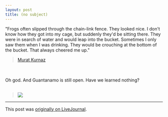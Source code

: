 ```yaml
---
layout: post
title: (no subject)
---
```


<div class="entry-item s2-entrytext">"Frogs often slipped through the chain-link fence. They looked nice. I don't know how they got into my cage, but suddenly they'd be sitting there. They were in search of water and would leap into the bucket. Sometimes I only saw them when I was drinking. They would be crouching at the bottom of the bucket. That always cheered me up."<br/><blockquote><a href="http://books.guardian.co.uk/extracts/story/0,,2275535,00.html" rel="nofollow">Murat Kurnaz</a></blockquote><br/><br/>Oh god. And Guantanamo is still open. Have we learned nothing?<br/><br/><blockquote><a href="http://www.camdennewjournal.co.uk/022405/f022405_02.htm" rel="nofollow"><img border="0" src="http://www.camdennewjournal.co.uk/022405/images022405/f02-2.jpg"/></a></blockquote></div><p><hr></p><p>This post was <a href="http://ferkeltongs.livejournal.com/17937.html">originally on LiveJournal</a>.</p>